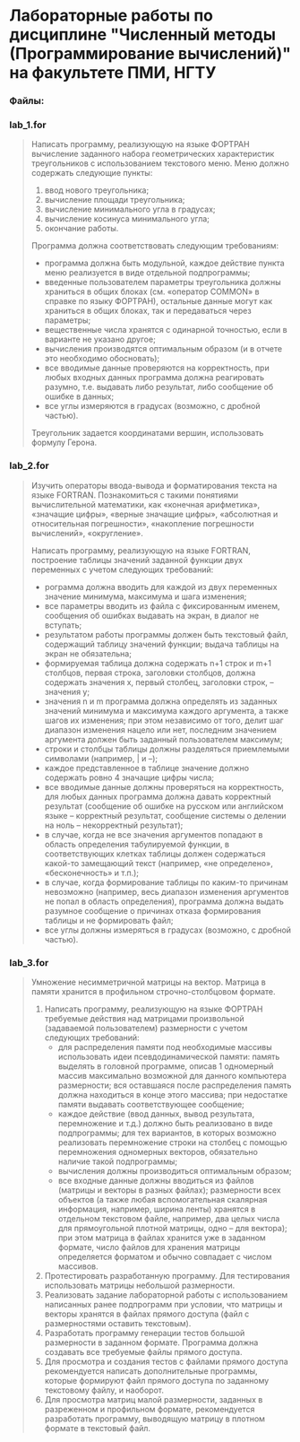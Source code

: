 # Лабораторные работы по дисциплине "Численный методы (Программирование вычислений)" на факультете ПМИ, НГТУ


### Файлы:
### lab_1.for
> Написать программу, реализующую на языке ФОРТРАН вычисление заданного набора геометрических характеристик треугольников с использованием
> текстового меню. Меню должно содержать следующие пункты: 
> 1)	ввод нового треугольника;
> 2)	вычисление площади треугольника;
> 3)	вычисление минимального угла в градусах;	
> 4)	вычисление косинуса минимального угла;	
> 5)	окончание работы.
> 
> Программа должна соответствовать следующим требованиям:  
> *	программа должна быть модульной, каждое действие пункта меню реализуется в виде отдельной подпрограммы;  
> *	введенные пользователем параметры треугольника должны храниться в общих блоках (см. «оператор COMMON» в справке по языку ФОРТРАН),
остальные данные могут как храниться в общих блоках, так и передаваться через параметры;  
> *	вещественные числа хранятся с одинарной точностью, если в варианте не указано другое;  
> *	вычисления производятся оптимальным образом (и в отчете это необходимо обосновать);  
> *	все вводимые данные проверяются на корректность, при любых входных данных программа должна реагировать разумно, т.е. выдавать либо 
результат, либо сообщение об ошибке в данных;  
> * все углы измеряются в градусах (возможно, с дробной частью).  
> 
> Треугольник задается координатами вершин, использовать формулу Герона.

### lab_2.for
> Изучить операторы ввода-вывода и форматирования текста на языке FORTRAN. Познакомиться с такими понятиями вычислительной математики, 
> как «конечная арифметика», «значащие цифры», «верные значащие цифры», «абсолютная и относительная погрешности», «накопление погрешности 
> вычислений», «округление».
> 
> Написать программу, реализующую на языке FORTRAN, построение таблицы значений заданной функции двух переменных с учетом следующих 
> требований:  
> * рограмма должна вводить для каждой из двух переменных значение минимума, максимума и шага изменения;  
> * все параметры вводить из файла с фиксированным именем, сообщения об ошибках выдавать на экран, в диалог не вступать;  
> * результатом работы программы должен быть текстовый файл, содержащий таблицу значений функции; выдача таблицы на экран не обязательна;  
> * формируемая таблица должна содержать n+1 строк и m+1 столбцов, первая строка, заголовки столбцов, должна содержать значения x, первый 
столбец, заголовки строк, – значения y;   
> * значения n и m программа должна определять из заданных значений минимума и максимума каждого аргумента, а также шагов их изменения;
при этом независимо от того, делит шаг диапазон изменения нацело или нет, последним значением аргумента должен быть заданный 
пользователем максимум;  
> * строки и столбцы таблицы должны разделяться приемлемыми символами (например, | и –);  
> * каждое представленное в таблице значение должно содержать ровно 4 значащие цифры числа;  
> * все вводимые данные должны проверяться на корректность, для любых данных программа должна давать корректный результат (сообщение об 
ошибке на русском или английском языке – корректный результат, сообщение системы о делении на ноль – некорректный результат);  
> * в случае, когда не все значения аргументов попадают в область определения табулируемой функции, в соответствующих клетках таблицы 
должен содержаться какой-то замещающий текст (например, «не определено», «бесконечность» и т.п.);  
> * в случае, когда формирование таблицы по каким-то причинам невозможно (например, весь диапазон изменения аргументов не попал в 
область определения), программа должна выдать разумное сообщение о причинах отказа формирования таблицы и не формировать файл;   
> * все углы должны измеряться в градусах (возможно, с дробной частью).  

### lab_3.for
> Умножение несимметричной матрицы на вектор. Матрица в памяти хранится в профильном строчно-столбцовом формате.
> 
> 1)	Написать программу, реализующую на языке ФОРТРАН требуемые действия над матрицами произвольной (задаваемой пользователем)
размерности с учетом следующих требований:  
>       * для распределения памяти под необходимые массивы использовать идеи псевдодинамической памяти: память выделять в головной
программе, описав 1 одномерный массив максимально возможной для данного компьютера размерности; вся оставшаяся после распределения 
память должна находиться в конце этого массива; при недостатке памяти выдавать соответствующее сообщение;  
>       * каждое действие (ввод данных, вывод результата, перемножение и т.д.) должно быть реализовано в виде подпрограммы; для тех 
вариантов, в которых возможно реализовать перемножение строки на столбец с помощью перемножения одномерных векторов, обязательно наличие 
такой подпрограммы;  
>       * вычисления должны производиться оптимальным образом;  
>       * все входные данные должны вводиться из файлов (матрицы и векторы в разных файлах); размерности всех объектов (а также любая 
вспомогательная скалярная информация, например, ширина ленты) хранятся в отдельном текстовом файле, например, два целых числа для 
прямоугольной плотной матрицы, одно – для вектора); при этом матрица в файлах хранится уже в заданном формате, число файлов для 
хранения матрицы определяется форматом и обычно совпадает с числом массивов.  
> 2)	Протестировать разработанную программу. Для тестирования использовать матрицы небольшой размерности.
> 3)	Реализовать задание лабораторной работы с использованием написанных ранее подпрограмм при условии, что матрицы и векторы хранятся в файлах прямого доступа (файл с размерностями оставить текстовым).
> 4)	Разработать программу генерации тестов большой размерности в заданном формате. Программа должна создавать все требуемые файлы прямого доступа.
> 5)	Для просмотра и создания тестов с файлами прямого доступа рекомендуется написать дополнительные программы, которые формируют файл прямого доступа по заданному текстовому файлу, и наоборот.
> 6)	Для просмотра матриц малой размерности, заданных в разреженном и профильном формате, рекомендуется разработать программу, выводящую матрицу в плотном формате в текстовый файл.

